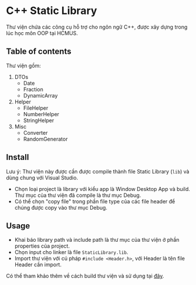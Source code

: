 # C++ Static Library
Thư viện chứa các công cụ hỗ trợ cho ngôn ngữ C++, được xây dựng trong lúc học môn OOP tại HCMUS.

## Table of contents
Thư viện gồm:
1. DTOs
	- Date
	- Fraction
	- DynamicArray
2. Helper
	- FileHelper
	- NumberHelper
	- StringHelper
3. Misc
	- Converter
	- RandomGenerator

## Install
Lưu ý: Thư viện này được cần được compile thành file Static Library (`lib`) và dùng chung với Visual 
Studio. 
- Chọn loại project là library với kiểu app là Window Desktop App và build. Thư mục của thư viện đã compile là thư mục Debug.
- Có thể chọn "copy file" trong phần file type của các file header để chúng được copy vào thư mục Debug.

## Usage
- Khai báo library path và include path là thư mục của thư viện ở phần properties của project. 
- Chọn input cho linker là file `StaticLibrary.lib`.
- Import thư viện với cú pháp `#include <Header.h>`, với Header là tên file Header cần import.

Có thể tham khảo thêm về cách build thư viện và sử dụng tại [đây](https://docs.microsoft.com/en-us/cpp/build/walkthrough-creating-and-using-a-static-library-cpp?view=msvc-170).


